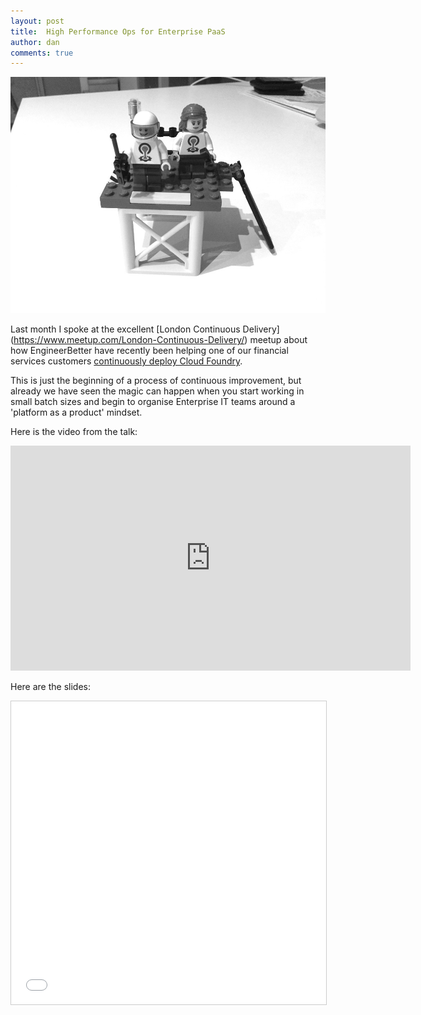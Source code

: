 ```yaml
---
layout: post
title:  High Performance Ops for Enterprise PaaS
author: dan
comments: true
---
```


<img src="/images/blog/lego-cf-team.jpg" class="image fit">

Last month I spoke at the excellent [London Continuous Delivery] (https://www.meetup.com/London-Continuous-Delivery/) meetup about how EngineerBetter have recently been helping one of our financial services customers [continuously deploy Cloud Foundry](/2016/12/14/notes-on-continuously-deploying-cloudfoundry.html).

This is just the beginning of a process of continuous improvement, but already we have seen the magic can happen when you start working in small batch sizes and begin to organise Enterprise IT teams around a 'platform as a product' mindset.

<!--more-->

Here is the video from the talk:

<iframe src="https://player.vimeo.com/video/195472392" width="640" height="360" frameborder="0" webkitallowfullscreen mozallowfullscreen allowfullscreen></iframe>

Here are the slides:

<iframe src="//www.slideshare.net/slideshow/embed_code/key/DtJe4XEbqtQYm9" width="595" height="485" frameborder="0" marginwidth="0" marginheight="0" scrolling="no" style="border:1px solid #CCC; border-width:1px; margin-bottom:5px; max-width: 100%;" allowfullscreen> </iframe>
